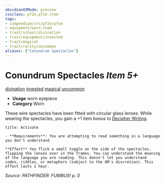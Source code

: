 ```yaml
---
obsidianUIMode: preview
cssclass: pf2e,pf2e-item
tags:
- compendium/src/pf2e/pfum
- equipment/worn-item
- trait/school/divination
- trait/equipment/invested
- trait/magical
- trait/rarity/uncommon
aliases: ["Conundrum Spectacles"]
---
```

# Conundrum Spectacles *Item 5+*  
[divination](divination.md)  [invested](invested.md)  [magical](magical.md)  [uncommon](uncommon.md)  

- **Usage** worn eyepiece
- **Category** Worn

These wire spectacles have been fitted with circular glass lenses. While wearing the spectacles, you gain a +1 item bonus to [Decipher Writing](decipher-writing.md).

```ad-embed-ability
title: Activate

- **Requirements**: You are attempting to read something in a language you don't understand

**Effect** You flick a small toggle on the side of the spectacles, flipping the lenses over in the frames. You can understand the meaning of the language you are reading. This doesn't let you understand codes, riddles, or metaphors (subject to the GM's discretion). This effect lasts 1 hour.
```

*Source: PATHFINDER: FUMBUS! p. 0*